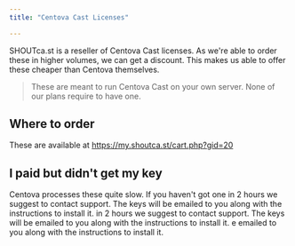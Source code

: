 ```yaml
---
title: "Centova Cast Licenses"

---
```

SHOUTca.st is a reseller of Centova Cast licenses. As we're able to order these in higher volumes, we can get a discount. This makes us able to offer these cheaper than Centova themselves. 

> These are meant to run Centova Cast on your own server. None of our plans require to have one.


## Where to order

These are available at https://my.shoutca.st/cart.php?gid=20

## I paid but didn't get my key

Centova processes these quite slow. If you haven't got one in 2 hours we suggest to contact support. The keys will be emailed to you along with the instructions to install it.
 in 2 hours we suggest to contact support. The keys will be emailed to you along with the instructions to install it.
e emailed to you along with the instructions to install it.
